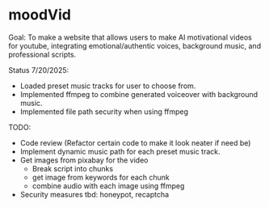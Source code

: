 # moodVid

Goal:
To make a website that allows users to make AI motivational  videos for youtube, integrating emotional/authentic voices, background music, and professional scripts.

Status 7/20/2025:
- Loaded preset music tracks for user to choose from.
- Implemented ffmpeg to combine generated voiceover with background music. 
- Implemented file path security when using ffmpeg


TODO:
- Code review (Refactor certain code to make it look neater if need be)
- Implement dynamic music path for each preset music track.
- Get images from pixabay for the video
    - Break script into chunks
    - get image from keywords for each chunk
    - combine audio with each image using ffmpeg
- Security measures tbd: honeypot, recaptcha
